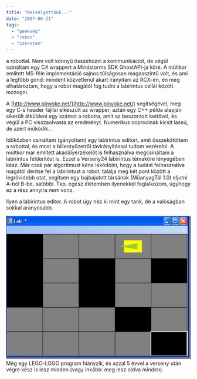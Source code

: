 ```yaml
---
title: "Beszélgettünk..."
date: "2007-06-21"
tags: 
  - "geekség"
  - "robot"
  - "szeretem"
---
```


a robottal. Nem volt könnyű összehozni a kommunikációt, de végül csináltam egy C# wrappert a Mindstorms SDK GhostAPI-ja köré. A múltkor említett MS-féle implementáció sajnos túlságosan magasszintű volt, és ami a legfőbb gond: mindent közvetlenül akart irányítani az RCX-en, én meg elhatároztam, hogy a robot magától fog tudni a labirintus cellái között mozogni.

A [http://www.pinvoke.net/](http://www.pinvoke.net/) segítségével, meg egy C-s header fájllal elkészült az wrapper, aztán egy C++ példa alapján sikerült átküldeni egy számot a robotra, amit az beszorzott kettővel, és végül a PC visszaolvasta az eredményt. Numerikus coprocinak kicsit lassú, de azért működik...

Időközben csináltam (gányoltam) egy labirintus editort, amit összekötöttem a robottal, és most a billentyűzetről távirányítással tudom vezérelni. A múltkor már említett akadályérzékelőt is felhasználva megcsináltam a labirintus felderítést is. Ezzel a Verseny24 labirintus témaköre lényegében kész. Már csak pár algoritmust kéne lekódolni, hogy a tudást felhasználva magától derítse fel a labirintust a robot, találja meg két pont között a legrövidebb utat, segítsen egy bajbajutott társának (MűanyagTál 1.0) eljutni A-ból B-be, satöbbi. Tkp. egész életemben ilyenekkel foglalkozom, úgyhogy ez a rész annyira nem vonz.

Ilyen a labirintus editor. A robot úgy néz ki mint egy tank, de a valóságban sokkal aranyosabb.

![lab](images/lab.webp) Még egy LEGO-LOGO program hiányzik, és azzal 5 évvel a verseny után végre kész is lesz minden (vagy inkább: meg lesz oldva minden).
